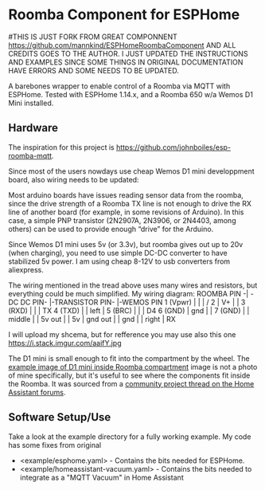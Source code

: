 # Roomba Component for ESPHome

#THIS IS JUST FORK FROM GREAT COMPONNENT https://github.com/mannkind/ESPHomeRoombaComponent AND ALL CREDITS GOES TO THE AUTHOR. I JUST UPDATED THE INSTRUCTIONS AND EXAMPLES SINCE SOME THINGS IN ORIGINAL DOCUMENTATION HAVE ERRORS AND SOME NEEDS TO BE UPDATED.

A barebones wrapper to enable control of a Roomba via MQTT with ESPHome.
Tested with ESPHome 1.14.x, and a Roomba 650 w/a Wemos D1 Mini installed.

## Hardware

The inspiration for this project is https://github.com/johnboiles/esp-roomba-mqtt. 

Since most of the users nowdays use cheap Wemos D1 mini developpment board, also wiring needs to be updated:

Most arduino boards have issues reading sensor data from the roomba, since the drive strength of a Roomba TX line is not enough to drive the RX line of another board (for example, in some revisions of Arduino). In this case, a simple PNP transistor (2N2907A, 2N3906, or 2N4403, among others) can be used to provide enough “drive” for the Arduino.

Since Wemos D1 mini uses 5v (or 3.3v), but roomba gives out up to 20v (when charging), you need to use simple DC-DC converter to have stabilized 5v power. I am using cheap 8-12V to usb converters from aliexpress.

The wiring mentioned in the tread above uses many wires and resistors, but everything could be much simplified. My wiring diagram:
ROOMBA PIN -| -DC DC PIN- |-TRANSISTOR PIN- |-WEMOS PIN
  1 (Vpwr)  |             |                 |       /
  2         |    V+       |                 |
  3 (RXD)   |             |                 |        TX 
  4 (TXD)   |             |         left    |
  5 (BRC)   |             |                 |        D4
  6 (GND)   |    gnd      |                 |
  7 (GND)   |             |         middle  |
            |    5v out   |                 |        5v
            |    gnd out  |                 |        gnd
            |             |         right   |        RX
                
I will upload my shcema, but for refference you may use also this one https://i.stack.imgur.com/aaifY.jpg

The D1 mini is small enough to fit into the compartment by the wheel. The [example image of D1 mini inside Roomba compartment](https://community-home-assistant-assets.s3.dualstack.us-west-2.amazonaws.com/optimized/2X/a/a258c7253f8bd3fe76ad9e7aa1202b60bd113d74_2_496x600.jpg) image is not a photo of mine specifically, but it's useful to see where the components fit inside the Roomba. It was sourced from a [community project thread on the Home Assistant forums](https://community.home-assistant.io/t/add-wifi-to-an-older-roomba/23282).

## Software Setup/Use

Take a look at the example directory for a fully working example. My code has some fixes from original

* <example/esphome.yaml> - Contains the bits needed for ESPHome.
* <example/homeassistant-vacuum.yaml> - Contains the bits needed to integrate as a "MQTT Vacuum" in Home Assistant
